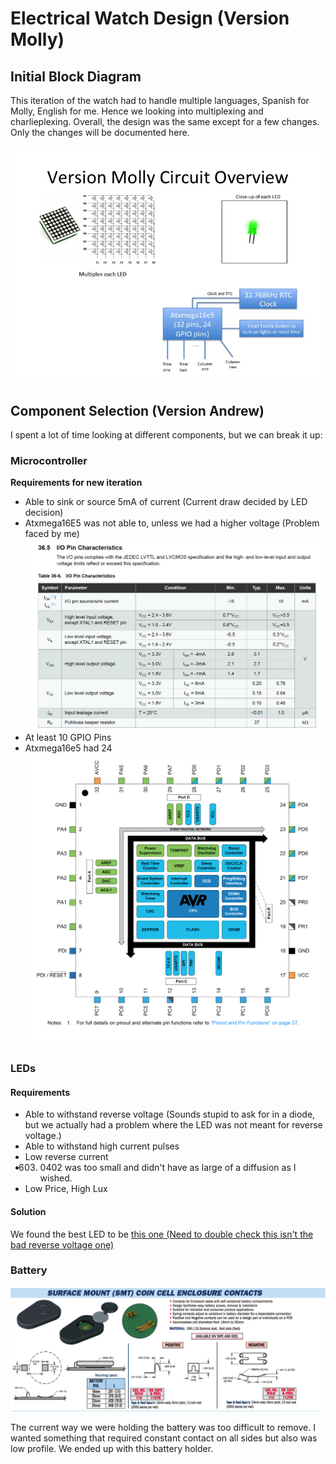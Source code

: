 # Electrical Watch Design (Version Molly)

## Initial Block Diagram

This iteration of the watch had to handle multiple languages, Spanish for Molly, English for me. Hence we looking into multiplexing and charlieplexing. Overall, the design was the same except for a few changes. Only the changes will be documented here.

![](V_Molly_Block.jpg)

## Component Selection (Version Andrew)

I spent a lot of time looking at different components, but we can break it up:

### Microcontroller


**Requirements for new iteration**

* Able to sink or source 5mA of current (Current draw decided by LED decision)
 * Atxmega16E5 was not able to, unless we had a higher voltage (Problem faced by me)
 ![](assets/Initial_Design-76ad611a.png)
* At least 10 GPIO Pins
 * Atxmega16e5 had 24
 ![](assets/Initial_Design-d77af9cb.png)

### LEDs

#### Requirements

* Able to withstand reverse voltage (Sounds stupid to ask for in a diode, but we actually had a problem where the LED was not meant for reverse voltage.)
* Able to withstand high current pulses
* Low reverse current
* 0603. 0402 was too small and didn't have as large of a diffusion as I wished.
* Low Price, High Lux

#### Solution

We found the best LED to be [this one (Need to double check this isn't the bad reverse voltage one)](http://www.mouser.com/Search/ProductDetail.aspx?R=LW_VH8G-Q2OO-4M6N-1-Zvirtualkey62510000virtualkey720-LWVH8G-Q2S24M6N1)

### Battery

![](assets/battery_contact.png)

The current way we were holding the battery was too difficult to remove. I wanted something that required constant contact on all sides but also was low profile. We ended up with this battery holder.
